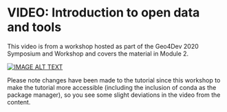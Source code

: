 # VIDEO: Introduction to open data and tools

This video is from a workshop hosted as part of the Geo4Dev 2020 Symposium and Workshop and covers the material in Module 2.

[![IMAGE ALT TEXT](http://img.youtube.com/vi/w_hDQJmysdw/0.jpg)](http://www.youtube.com/watch?v=w_hDQJmysdw "Video Title")

Please note changes have been made to the tutorial since this workshop to make the tutorial more accessible (including the inclusion of conda as the package manager), so you see some slight deviations in the video from the content.